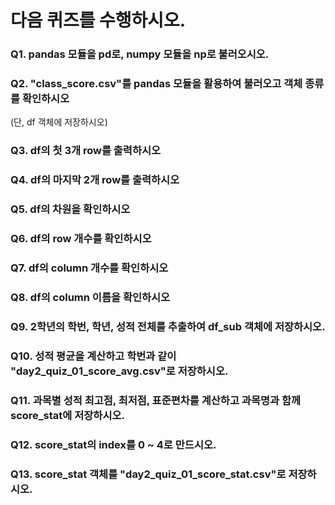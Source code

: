 # 다음 퀴즈를 수행하시오.

### Q1. pandas 모듈을 pd로, numpy 모듈을 np로 불러오시오.

### Q2. "class_score.csv"를 pandas 모듈을 활용하여 불러오고 객체 종류를 확인하시오
(단, df 객체에 저장하시오)

### Q3. df의 첫 3개 row를 출력하시오

### Q4. df의 마지막 2개 row를 출력하시오

### Q5. df의 차원을 확인하시오

### Q6. df의 row 개수를 확인하시오

### Q7. df의 column 개수를 확인하시오

### Q8. df의 column 이름을 확인하시오

### Q9. 2학년의 학번, 학년, 성적 전체를 추출하여 df_sub 객체에 저장하시오.
 
### Q10. 성적 평균을 계산하고 학번과 같이 "day2_quiz_01_score_avg.csv"로 저장하시오.

### Q11. 과목별 성적 최고점, 최저점, 표준편차를 계산하고 과목명과 함께 score_stat에 저장하시오.

### Q12. score_stat의 index를 0 ~ 4로 만드시오.

### Q13. score_stat 객체를 "day2_quiz_01_score_stat.csv"로 저장하시오.
